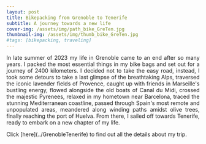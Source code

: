 ```yaml
---
layout: post
title: Bikepacking from Grenoble to Tenerife
subtitle: A journey towards a new life
cover-img: /assets/img/path_bike_GreTen.jpg
thumbnail-img: /assets/img/thumb_bike_GreTen.jpg
#tags: [bikepacking, traveling]
---
```


<p align="justify">  In late summer of 2023 my life in Grenoble came to an end after so many years. I packed the most essential things in my bike bags and set out for a journey of 2400 kilometers. I decided not to take the easy road, instead, I took some detours to take a last glimpse of the breathtaking Alps, traversed the iconic lavender fields of Provence, caught up with friends in Marseille's bustling energy, flowed alongside the old boats of Canal du Midi, crossed the majestic Pyrenees, relaxed in my hometown near Barcelona, traced the stunning Mediterranean coastline, passed through Spain's most remote and unpopulated areas, meandered along winding paths amidst olive trees, finally reaching the port of Huelva. From there, I sailed off towards Tenerife, ready to embark on a new chapter of my life.</p> Click [here](../GrenobleTenerife) to find out all the details about my trip.
